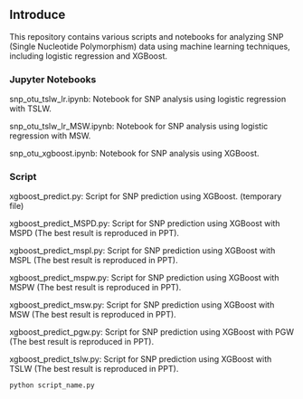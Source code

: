 ## Introduce
This repository contains various scripts and notebooks for analyzing SNP (Single Nucleotide Polymorphism) data using machine learning techniques, including logistic regression and XGBoost.

### Jupyter Notebooks

snp_otu_tslw_lr.ipynb: Notebook for SNP analysis using logistic regression with TSLW.

snp_otu_tslw_lr_MSW.ipynb: Notebook for SNP analysis using logistic regression with MSW.

snp_otu_xgboost.ipynb: Notebook for SNP analysis using XGBoost.

### Script

xgboost_predict.py: Script for SNP prediction using XGBoost. (temporary file)

xgboost_predict_MSPD.py: Script for SNP prediction using XGBoost with MSPD (The best result is reproduced in PPT).

xgboost_predict_mspl.py: Script for SNP prediction using XGBoost with MSPL (The best result is reproduced in PPT).

xgboost_predict_mspw.py: Script for SNP prediction using XGBoost with MSPW (The best result is reproduced in PPT).

xgboost_predict_msw.py: Script for SNP prediction using XGBoost with MSW (The best result is reproduced in PPT).

xgboost_predict_pgw.py: Script for SNP prediction using XGBoost with PGW (The best result is reproduced in PPT).

xgboost_predict_tslw.py: Script for SNP prediction using XGBoost with TSLW (The best result is reproduced in PPT).

```bash
python script_name.py
```


